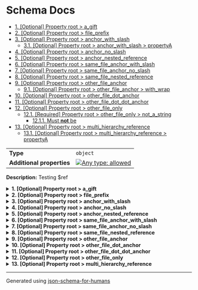 # Schema Docs

- [1. [Optional] Property root > a_gift](#a_gift)
- [2. [Optional] Property root > file_prefix](#file_prefix)
- [3. [Optional] Property root > anchor_with_slash](#anchor_with_slash)
  - [3.1. [Optional] Property root > anchor_with_slash > propertyA](#anchor_with_slash_propertyA)
- [4. [Optional] Property root > anchor_no_slash](#anchor_no_slash)
- [5. [Optional] Property root > anchor_nested_reference](#anchor_nested_reference)
- [6. [Optional] Property root > same_file_anchor_with_slash](#same_file_anchor_with_slash)
- [7. [Optional] Property root > same_file_anchor_no_slash](#same_file_anchor_no_slash)
- [8. [Optional] Property root > same_file_nested_reference](#same_file_nested_reference)
- [9. [Optional] Property root > other_file_anchor](#other_file_anchor)
  - [9.1. [Optional] Property root > other_file_anchor > with_wrap](#other_file_anchor_with_wrap)
- [10. [Optional] Property root > other_file_dot_anchor](#other_file_dot_anchor)
- [11. [Optional] Property root > other_file_dot_dot_anchor](#other_file_dot_dot_anchor)
- [12. [Optional] Property root > other_file_only](#other_file_only)
  - [12.1. [Required] Property root > other_file_only > not_a_string](#other_file_only_not_a_string)
    - [12.1.1. Must **not** be](#autogenerated_heading_2)
- [13. [Optional] Property root > multi_hierarchy_reference](#multi_hierarchy_reference)
  - [13.1. [Optional] Property root > multi_hierarchy_reference > propertyA](#multi_hierarchy_reference_propertyA)

|                           |                                                                                                                                   |
| ------------------------- | --------------------------------------------------------------------------------------------------------------------------------- |
| **Type**                  | `object`                                                                                                                          |
| **Additional properties** | [![Any type: allowed](https://img.shields.io/badge/Any%20type-allowed-green)](# "Additional Properties of any type are allowed.") |

**Description:** Testing $ref

<details>
<summary><strong> <a name="a_gift"></a>1. [Optional] Property root > a_gift</strong>  

</summary>
<blockquote>

|                |                    |
| -------------- | ------------------ |
| **Type**       | `string`           |
| **Defined in** | #/definitions/gift |

**Description:** A gift, or is it?

</blockquote>
</details>

<details>
<summary><strong> <a name="file_prefix"></a>2. [Optional] Property root > file_prefix</strong>  

</summary>
<blockquote>

|                        |                   |
| ---------------------- | ----------------- |
| **Type**               | `string`          |
| **Same definition as** | [a_gift](#a_gift) |

**Description:** A gift, or is it?

</blockquote>
</details>

<details>
<summary><strong> <a name="anchor_with_slash"></a>3. [Optional] Property root > anchor_with_slash</strong>  

</summary>
<blockquote>

|                           |                                                                                                          |
| ------------------------- | -------------------------------------------------------------------------------------------------------- |
| **Type**                  | `object`                                                                                                 |
| **Additional properties** | [![Not allowed](https://img.shields.io/badge/Not%20allowed-red)](# "Additional Properties not allowed.") |
| **Defined in**            | #/definitions/object_def                                                                                 |

<details>
<summary><strong> <a name="anchor_with_slash_propertyA"></a>3.1. [Optional] Property root > anchor_with_slash > propertyA</strong>  

</summary>
<blockquote>

|          |          |
| -------- | -------- |
| **Type** | `string` |

**Description:** Description for object_def/items/propertyA

</blockquote>
</details>

</blockquote>
</details>

<details>
<summary><strong> <a name="anchor_no_slash"></a>4. [Optional] Property root > anchor_no_slash</strong>  

</summary>
<blockquote>

|                |                        |
| -------------- | ---------------------- |
| **Type**       | `array of string`      |
| **Defined in** | #definitions/array_def |

**Description:** Description for array_def

|                      | Array restrictions |
| -------------------- | ------------------ |
| **Min items**        | N/A                |
| **Max items**        | N/A                |
| **Items unicity**    | False              |
| **Additional items** | False              |
| **Tuple validation** | See below          |

</blockquote>
</details>

<details>
<summary><strong> <a name="anchor_nested_reference"></a>5. [Optional] Property root > anchor_nested_reference</strong>  

</summary>
<blockquote>

|                |                             |
| -------------- | --------------------------- |
| **Type**       | `string`                    |
| **Defined in** | #/definitions/reference_def |

</blockquote>
</details>

<details>
<summary><strong> <a name="same_file_anchor_with_slash"></a>6. [Optional] Property root > same_file_anchor_with_slash</strong>  

</summary>
<blockquote>

|                |                                         |
| -------------- | --------------------------------------- |
| **Type**       | `string`                                |
| **Defined in** | references.json#/definitions/string_def |

**Description:** Description for string_def

</blockquote>
</details>

<details>
<summary><strong> <a name="same_file_anchor_no_slash"></a>7. [Optional] Property root > same_file_anchor_no_slash</strong>  

</summary>
<blockquote>

|                           |                                                                                                          |
| ------------------------- | -------------------------------------------------------------------------------------------------------- |
| **Type**                  | `object`                                                                                                 |
| **Additional properties** | [![Not allowed](https://img.shields.io/badge/Not%20allowed-red)](# "Additional Properties not allowed.") |
| **Same definition as**    | [anchor_with_slash](#anchor_with_slash)                                                                  |

</blockquote>
</details>

<details>
<summary><strong> <a name="same_file_nested_reference"></a>8. [Optional] Property root > same_file_nested_reference</strong>  

</summary>
<blockquote>

|                        |                                                     |
| ---------------------- | --------------------------------------------------- |
| **Type**               | `string`                                            |
| **Same definition as** | [anchor_nested_reference](#anchor_nested_reference) |

</blockquote>
</details>

<details>
<summary><strong> <a name="other_file_anchor"></a>9. [Optional] Property root > other_file_anchor</strong>  

</summary>
<blockquote>

|                           |                                                                                                                                   |
| ------------------------- | --------------------------------------------------------------------------------------------------------------------------------- |
| **Type**                  | `object`                                                                                                                          |
| **Additional properties** | [![Any type: allowed](https://img.shields.io/badge/Any%20type-allowed-green)](# "Additional Properties of any type are allowed.") |
| **Defined in**            | with_descriptions.json#/definitions/gift                                                                                          |

**Description:** The delivery is a gift, no prices displayed

<details>
<summary><strong> <a name="other_file_anchor_with_wrap"></a>9.1. [Optional] Property root > other_file_anchor > with_wrap</strong>  

</summary>
<blockquote>

|          |           |
| -------- | --------- |
| **Type** | `boolean` |

</blockquote>
</details>

</blockquote>
</details>

<details>
<summary><strong> <a name="other_file_dot_anchor"></a>10. [Optional] Property root > other_file_dot_anchor</strong>  

</summary>
<blockquote>

|                           |                                                                                                                                   |
| ------------------------- | --------------------------------------------------------------------------------------------------------------------------------- |
| **Type**                  | `object`                                                                                                                          |
| **Additional properties** | [![Any type: allowed](https://img.shields.io/badge/Any%20type-allowed-green)](# "Additional Properties of any type are allowed.") |
| **Same definition as**    | [other_file_anchor](#other_file_anchor)                                                                                           |

**Description:** The delivery is a gift, no prices displayed

</blockquote>
</details>

<details>
<summary><strong> <a name="other_file_dot_dot_anchor"></a>11. [Optional] Property root > other_file_dot_dot_anchor</strong>  

</summary>
<blockquote>

|                           |                                                                                                                                   |
| ------------------------- | --------------------------------------------------------------------------------------------------------------------------------- |
| **Type**                  | `object`                                                                                                                          |
| **Additional properties** | [![Any type: allowed](https://img.shields.io/badge/Any%20type-allowed-green)](# "Additional Properties of any type are allowed.") |
| **Same definition as**    | [other_file_anchor](#other_file_anchor)                                                                                           |

**Description:** The delivery is a gift, no prices displayed

</blockquote>
</details>

<details>
<summary><strong> <a name="other_file_only"></a>12. [Optional] Property root > other_file_only</strong>  

</summary>
<blockquote>

|                           |                                                                                                                                   |
| ------------------------- | --------------------------------------------------------------------------------------------------------------------------------- |
| **Type**                  | `object`                                                                                                                          |
| **Additional properties** | [![Any type: allowed](https://img.shields.io/badge/Any%20type-allowed-green)](# "Additional Properties of any type are allowed.") |
| **Defined in**            | combining_not.json                                                                                                                |

**Description:** Test schema with a not

<details>
<summary><strong> <a name="other_file_only_not_a_string"></a>12.1. [Required] Property root > other_file_only > not_a_string</strong>  

</summary>
<blockquote>

|                           |                                                                                                                                   |
| ------------------------- | --------------------------------------------------------------------------------------------------------------------------------- |
| **Type**                  | `combining`                                                                                                                       |
| **Additional properties** | [![Any type: allowed](https://img.shields.io/badge/Any%20type-allowed-green)](# "Additional Properties of any type are allowed.") |

#### <a name="autogenerated_heading_2"></a>12.1.1. Must **not** be

|          |          |
| -------- | -------- |
| **Type** | `string` |

</blockquote>
</details>

</blockquote>
</details>

<details>
<summary><strong> <a name="multi_hierarchy_reference"></a>13. [Optional] Property root > multi_hierarchy_reference</strong>  

</summary>
<blockquote>

|                           |                                                                                                                                   |
| ------------------------- | --------------------------------------------------------------------------------------------------------------------------------- |
| **Type**                  | `object`                                                                                                                          |
| **Additional properties** | [![Any type: allowed](https://img.shields.io/badge/Any%20type-allowed-green)](# "Additional Properties of any type are allowed.") |
| **Defined in**            | reference_schemas/intermediate.json#/properties/cross_file_reference                                                              |

<details>
<summary><strong> <a name="multi_hierarchy_reference_propertyA"></a>13.1. [Optional] Property root > multi_hierarchy_reference > propertyA</strong>  

</summary>
<blockquote>

|          |          |
| -------- | -------- |
| **Type** | `string` |

**Description:** Contents of propertyA in final.json

</blockquote>
</details>

</blockquote>
</details>

----------------------------------------------------------------------------------------------------------------------------
Generated using [json-schema-for-humans](https://github.com/coveooss/json-schema-for-humans)